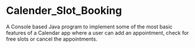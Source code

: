 # Calender_Slot_Booking
A Console based Java program to implement some of the most basic features of a Calendar app where a user can add an appointment, check for free slots or cancel the appointments.
